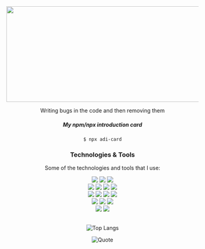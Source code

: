 
<div align="center">
<img src="https://user-images.githubusercontent.com/25674257/132956483-7a2d1080-368b-4ff3-8323-ddfbf264c975.gif" height=250 width=900 />

Writing bugs in the code and then removing them

##### My npm/npx introduction card
```
$ npx adi-card
```

###  Technologies & Tools
Some of the technologies and tools that I use:

<div display="flex"   >
<img src="https://img.shields.io/badge/-HTML5-blue?style=plastic&logo=HTML5&logoColor=white&labelColor=black" />
<img src="https://img.shields.io/badge/-JavaScript-blue?style=plastic&logo=JavaScript&logoColor=white&labelColor=black" />
<img src="https://img.shields.io/badge/-CSS3-blue?style=plastic&logo=CSS3&logoColor=white&labelColor=black" />
<br>
<img src="https://img.shields.io/badge/-React-blue?style=plastic&logo=React&logoColor=white&labelColor=black" />
<img src="https://img.shields.io/badge/-React Native-blue?style=plastic&logo=React&logoColor=white&labelColor=black" />
<img src="https://img.shields.io/badge/-Redux-blue?style=plastic&logo=Redux&logoColor=white&labelColor=black" />
<img src="https://img.shields.io/badge/-TypeScript-blue?style=plastic&logo=TypeScript&logoColor=white&labelColor=black" />
<br>
<img src="https://img.shields.io/badge/-NodeJS-blue?style=plastic&logo=Node.js&logoColor=white&labelColor=black" />
<img src="https://img.shields.io/badge/-Express-blue?style=plastic&logo=Express&logoColor=white&labelColor=black" />
<img src="https://img.shields.io/badge/-GraphQL-blue?style=plastic&logo=GraphQL&logoColor=white&labelColor=black" />
<img src="https://img.shields.io/badge/-MongoDB-blue?style=plastic&logo=MongoDB&logoColor=white&labelColor=black" />
<br>
<img src="https://img.shields.io/badge/-Jest-blue?style=plastic&logo=Jest&logoColor=white&labelColor=black" />
<img src="https://img.shields.io/badge/-Git-blue?style=plastic&logo=Git&logoColor=white&labelColor=black" />
<img src="https://img.shields.io/badge/-WebPack-blue?style=plastic&logo=WebPack&logoColor=white&labelColor=black" />
<br>
<img src="https://img.shields.io/badge/-Linux-blue?style=plastic&logo=Linux&logoColor=white&labelColor=black" />
<img src="https://img.shields.io/badge/-Windows-blue?style=plastic&logo=Windows&logoColor=white&labelColor=black" />
</div>
<br>

![Top Langs](https://github-readme-stats.vercel.app/api/top-langs/?username=azzryel&theme=gruvbox)

![Quote](https://github-readme-quotes.herokuapp.com/quote?theme=dark&animation=grow_out_in)
</div>

<!--
**Azzryel/Azzryel** is a ✨ _special_ ✨ repository because its `README.md` (this file) appears on your GitHub profile.

Here are some ideas to get you started:

- 🔭 I’m currently working on ...
- 🌱 I’m currently learning ...
- 👯 I’m looking to collaborate on ...
- 🤔 I’m looking for help with ...
- 💬 Ask me about ...
- 📫 How to reach me: ...
- 😄 Pronouns: ...
- ⚡ Fun fact: ...
-->
